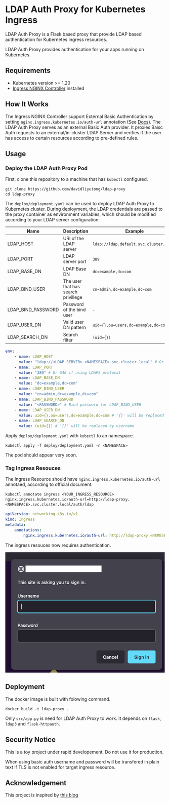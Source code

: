 # LDAP Auth Proxy for Kubernetes Ingress

LDAP Auth Proxy is a Flask based proxy that provide LDAP based authentication for Kubernetes ingress resources.

LDAP Auth Proxy provides authentication for your apps running on Kubernetes.

## Requirements

-   Kubernetes version >= 1.20
-   [Ingress NGINX Controller](https://github.com/kubernetes/ingress-nginx) installed

## How It Works

The Ingress NGINX Controller support External Basic Authentication by setting `nginx.ingress.kubernetes.io/auth-url` annotation (See [Docs](https://kubernetes.github.io/ingress-nginx/examples/auth/external-auth/)). The LDAP Auth Proxy serves as an external Basic Auth provider. It proxies Baisc Auth requests to an external/in-cluster LDAP Server and verifies if the user has access to certain resources according to pre-defined rules.

## Usage

### Deploy the LDAP Auth Proxy Pod

First, clone this repository to a machine that has `kubectl` configured.

```shell
git clone https://github.com/davidliyutong/ldap-proxy
cd ldap-proxy
```

The `deploy/deployment.yaml` can be used to deploy LDAP Auth Proxy to Kubernetes cluster. During deployment, the LDAP credentials are passed to the proxy container as environment variables, which should be modified according to your LDAP server configuration:

| Name               | Description                         | Example                                 |
| ------------------ | ----------------------------------- | --------------------------------------- |
| LDAP_HOST          | URI of the LDAP server              | `ldap://ldap.default.svc.cluster.local` |
| LDAP_PORT          | LDAP server port                    | `389`                                   |
| LDAP_BASE_DN       | LDAP Base DN                        | `dc=example,dc=com`                     |
| LDAP_BIND_USER     | The user that has search privillege | `cn=admin,dc=example,dc=com`            |
| LDAP_BIND_PASSWORD | Password of the bind user           | `-`                                     |
| LDAP_USER_DN       | Valid user DN pattern               | `uid={},ou=users,dc=example,dc=com`     |
| LDAP_SEARCH_DN     | Search filter                       | `(uid={})`                              |

```yaml
env:
    - name: LDAP_HOST
      value: "ldap://<LDAP_SERVER>.<NAMESPACE>.svc.cluster.local" # Or ldaps://
    - name: LDAP_PORT
      value: "389" # Or 646 if using LDAPS protocal
    - name: LDAP_BASE_DN
      value: "dc=example,dc=com"
    - name: LDAP_BIND_USER
      value: "cn=admin,dc=example,dc=com"
    - name: LDAP_BIND_PASSWORD
      value: "<PASSWORD>" # Bind password for LDAP_BIND_USER
    - name: LDAP_USER_DN
      value: uid={},ou=users,dc=example,dc=com # '{}' will be replaced by username
    - name: LDAP_SEARCH_DN
      value: (uid={}) # '{}' will be replaced by username
```

Apply `deploy/deployment.yaml` with `kubectl` to an namespace.

```shell
kubectl apply -f deploy/deployment.yaml -n <NAMESPACE>
```

The pod should appear very soon.

### Tag Ingress Resouces

The Ingress Resource should have `nginx.ingress.kubernetes.io/auth-url` annotaed, according to official document.

```shell
kubectl annotate ingress <YOUR_INGRESS_RESOURCE> nginx.ingress.kubernetes.io/auth-url=http://ldap-proxy.<NAMESPACE>.svc.cluster.local/auth/ldap
```

```yaml
apiVersion: networking.k8s.io/v1
kind: Ingress
metadata:
    annotations:
        nginx.ingress.kubernetes.io/auth-url: http://ldap-proxy.<NAMESPACE>.svc.cluster.local/auth/ldap
```

The ingress resouces now requires authentication.

![Demo](img/auth.png)

## Deployment

The docker image is built with folowing command.

```shell
docker build -t ldap-proxy .
```

Only `src/app.py` is need for LDAP Auth Proxy to work. It depends on `flask`, `ldap3` and `flask-httpauth`.

## Security Notice

This is a toy project under rapid developement. Do not use it for production.

When using basic auth username and password will be transfered in plain text if TLS is not enabled for target ingress resource.

## Acknowledgement

This project is inspired by [this blog](https://zhuanlan.zhihu.com/p/377931297)

